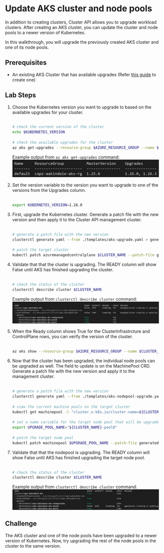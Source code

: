 # Update AKS cluster and node pools

In addition to creating clusters, Cluster API allows you to upgrade workload clusters. After creating an AKS cluster, you can update the cluster and node pools to a newer version of Kubernetes.

In this walkthrough, you will upgrade the previously created AKS cluster and one of its node pools.

## Prerequisites

- An existing AKS Cluster that has available upgrades (Refer [this guide](./2-managed-aks-cluster.md) to create one)

## Lab Steps

1. Choose the Kubernetes version you want to upgrade to based on the available upgrades for your cluster.

    ```bash

    # check the current version of the cluster
    echo $KUBERNETES_VERSION

    # check the available upgrades for the cluster
    az aks get-upgrades --resource-group $AZURE_RESOURCE_GROUP --name $CLUSTER_NAME --output table

    ```

    Example output from `az aks get-upgrades` command:
    ![Example output from get-upgrade command](/images/aks-get-upgrades-example.jpg)

2. Set the version variable to the version you want to upgrade to one of the versions from the Upgrades column.

    ```bash

    export KUBERNETES_VERSION=1.26.0

    ```

3. First, upgrade the Kubernetes cluster. Generate a patch file with the new version and then apply it to the Cluster API management cluster.

    ```bash

    # generate a patch file with the new version
    clusterctl generate yaml --from ./templates/aks-upgrade.yaml > generated/aks-upgrade-patch.yaml

    # patch the target cluster
    kubectl patch azuremanagedcontrolplane $CLUSTER_NAME --patch-file generated/aks-upgrade-patch.yaml --type=merge

    ```

4. Validate that that the cluster is upgrading. The READY column will show False until AKS has finished upgrading the cluster.

    ```bash

    # check the status of the cluster
    clusterctl describe cluster $CLUSTER_NAME

    ```

    Example output from `clusterctl describe cluster` command:
    ![Example output from describe command](/images/capz-cluster-upgrade-example.jpg)

5. When the Ready column shows True for the ClusterInfrastrcture and ControlPlane rows, you can verify the version of the cluster.

    ```bash

    az aks show --resource-group $AZURE_RESOURCE_GROUP --name $CLUSTER_NAME --output table

    ```

6. Now that the cluster has been upgraded, the individual node pools can be upgraded as well. The field to update is on the MachinePool CRD. Generate a patch file with the new version and apply it to the management cluster.

    ```bash

    # generate a patch file with the new version
    clusterctl generate yaml --from ./templates/aks-nodepool-upgrade.yaml > generated/aks-nodepool-upgrade-patch.yaml

    # view the current machine pools on the target cluster
    kubectl get machinepool -l "cluster.x-k8s.io/cluster-name=${CLUSTER_NAME}"

    # set a name variable for the target node pool that will be upgraded
    export UPGRADE_POOL_NAME="${CLUSTER_NAME}-pool0"

    # patch the target node pool
    kubectl patch machinepool $UPGRADE_POOL_NAME --patch-file generated/aks-nodepool-upgrade-patch.yaml --type=merge

    ```

7. Validate that that the nodepool is upgrading. The READY column will show False until AKS has finished upgrading the target node pool.

    ```bash

    # check the status of the cluster
    clusterctl describe cluster $CLUSTER_NAME

    ```

    Example output from `clusterctl describe cluster` command:
    ![Example output from describe command](/images/capz-nodepool-upgrade-example.jpg)

## Challenge

The AKS cluster and one of the node pools have been upgraded to a newer version of Kubernetes. Now, try upgrading the rest of the node pools in the cluster to the same version.
